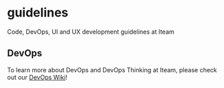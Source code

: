 # guidelines
Code, DevOps, UI and UX development guidelines at Iteam

## DevOps

To learn more about DevOps and DevOps Thinking at Iteam, please check out our [DevOps Wiki](https://github.com/Iteam1337/devops/wiki)!
